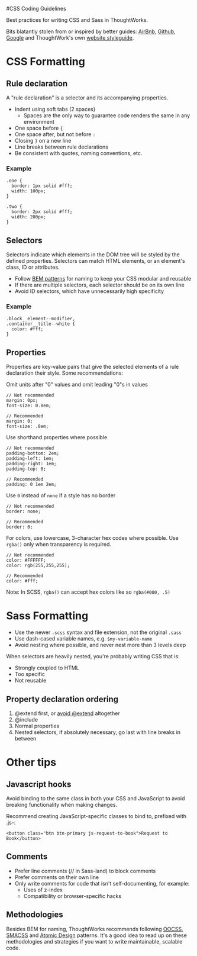 #CSS Coding Guidelines

Best practices for writing CSS and Sass in ThoughtWorks.

Bits blatantly stolen from or inspired by better guides: [AirBnb](https://github.com/airbnb/css), [Github](http://primercss.io/guidelines/), [Google](https://google.github.io/styleguide/htmlcssguide.xml) and ThoughtWork's own [website styleguide](https://showcase.thoughtworks.com/style-guide).

# CSS Formatting

## Rule declaration
A "rule declaration" is a selector and its accompanying properties. 
* Indent using soft tabs (2 spaces)
  * Spaces are the only way to guarantee code renders the same in any environment
* One space before `{`
* One space after, but not before `:`
* Closing `}` on a new line
* Line breaks between rule declarations
* Be consistent with quotes, naming conventions, etc. 

### Example
```
.one {
  border: 1px solid #fff;
  width: 100px;
}

.two {
  border: 2px solid #fff;
  width: 200px;
}
```

## Selectors
Selectors indicate which elements in the DOM tree will be styled by the defined properties. Selectors can match HTML elements, or an element's class, ID or attributes. 
* Follow [BEM patterns](http://getbem.com/introduction/) for naming to keep your CSS modular and reusable
* If there are multiple selectors, each selector should be on its own line
* Avoid ID selectors, which have unnecessarily high specificity

### Example
```
.block__element--modifier,
.container__title--white {
  color: #fff;
}
```

## Properties
Properties are key-value pairs that give the selected elements of a rule declaration their style. Some recommendations:

Omit units after "0" values and omit leading "0"s in values
```
// Not recommended
margin: 0px;
font-size: 0.8em;

// Recommended
margin: 0;
font-size: .8em;
```

Use shorthand properties where possible
```
// Not recommended
padding-bottom: 2em;
padding-left: 1em;
padding-right: 1em;
padding-top: 0;

// Recommended
padding: 0 1em 2em;
```

Use `0` instead of `none` if a style has no border
```
// Not recommended
border: none;

// Recommended
border: 0;
```

For colors, use lowercase, 3-character hex codes where possible. Use `rgba()` only when transparency is required. 
```
// Not recommended
color: #FFFFFF;
color: rgb(255,255,255);

// Recommended
color: #fff;
```
Note: In SCSS, `rgba()` can accept hex colors like so `rgba(#000, .5)`

# Sass Formatting
* Use the newer `.scss` syntax and file extension, not the original `.sass`
* Use dash-cased variable names, e.g. `$my-variable-name`
* Avoid nesting where possible, and never nest more than 3 levels deep

When selectors are heavily nested, you're probably writing CSS that is: 
* Strongly coupled to HTML
* Too specific
* Not reusable

## Property declaration ordering
1. @extend first, or [avoid @extend](https://www.sitepoint.com/avoid-sass-extend/) altogether 
2. @include 
3. Normal properties
4. Nested selectors, if absolutely necessary, go last with line breaks in between

# Other tips
## Javascript hooks

Avoid binding to the same class in both your CSS and JavaScript to avoid breaking functionality when making changes.

Recommend creating JavaScript-specific classes to bind to, prefixed with .js-:

```
<button class="btn btn-primary js-request-to-book">Request to Book</button>
```

## Comments
* Prefer line comments (// in Sass-land) to block comments
* Prefer comments on their own line
* Only write comments for code that isn't self-documenting, for example:
  * Uses of z-index
  * Compatibility or browser-specific hacks

## Methodologies

Besides BEM for naming, ThoughtWorks recommends following [OOCSS](https://www.smashingmagazine.com/2011/12/an-introduction-to-object-oriented-css-oocss/), [SMACSS](https://smacss.com/) and [Atomic Design](http://bradfrost.com/blog/post/atomic-web-design/) patterns. It's a good idea to read up on these methodologies and strategies if you want to write maintainable, scalable code. 
